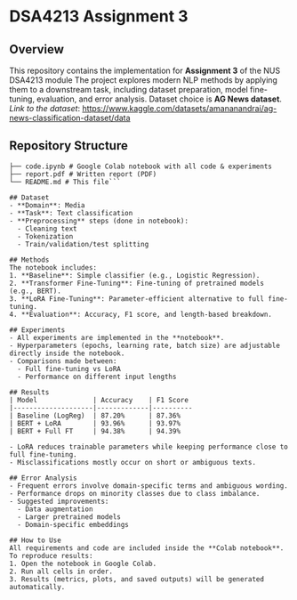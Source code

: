 # DSA4213 Assignment 3

## Overview
This repository contains the implementation for **Assignment 3** of the NUS DSA4213 module 
The project explores modern NLP methods by applying them to a downstream task, including dataset preparation, model fine-tuning, evaluation, and error analysis.
Dataset choice is **AG News dataset**. _Link to the dataset_: https://www.kaggle.com/datasets/amananandrai/ag-news-classification-dataset/data

## Repository Structure
```├── data/ # Dataset (raw dataset contains train and test dataset)
├── code.ipynb # Google Colab notebook with all code & experiments
├── report.pdf # Written report (PDF)
└── README.md # This file```

## Dataset
- **Domain**: Media
- **Task**: Text classification  
- **Preprocessing** steps (done in notebook):
  - Cleaning text
  - Tokenization
  - Train/validation/test splitting

## Methods
The notebook includes:
1. **Baseline**: Simple classifier (e.g., Logistic Regression).
2. **Transformer Fine-Tuning**: Fine-tuning of pretrained models (e.g., BERT).
3. **LoRA Fine-Tuning**: Parameter-efficient alternative to full fine-tuning.
4. **Evaluation**: Accuracy, F1 score, and length-based breakdown.

## Experiments
- All experiments are implemented in the **notebook**.  
- Hyperparameters (epochs, learning rate, batch size) are adjustable directly inside the notebook.  
- Comparisons made between:
  - Full fine-tuning vs LoRA
  - Performance on different input lengths

## Results
| Model              | Accuracy    | F1 Score
|--------------------|-------------|----------
| Baseline (LogReg)  | 87.20%      | 87.36%      
| BERT + LoRA        | 93.96%      | 93.97%      
| BERT + Full FT     | 94.38%      | 94.39%      

- LoRA reduces trainable parameters while keeping performance close to full fine-tuning.  
- Misclassifications mostly occur on short or ambiguous texts.  

## Error Analysis
- Frequent errors involve domain-specific terms and ambiguous wording.  
- Performance drops on minority classes due to class imbalance.  
- Suggested improvements:
  - Data augmentation
  - Larger pretrained models
  - Domain-specific embeddings  

## How to Use
All requirements and code are included inside the **Colab notebook**.  
To reproduce results:
1. Open the notebook in Google Colab.
2. Run all cells in order.
3. Results (metrics, plots, and saved outputs) will be generated automatically.
